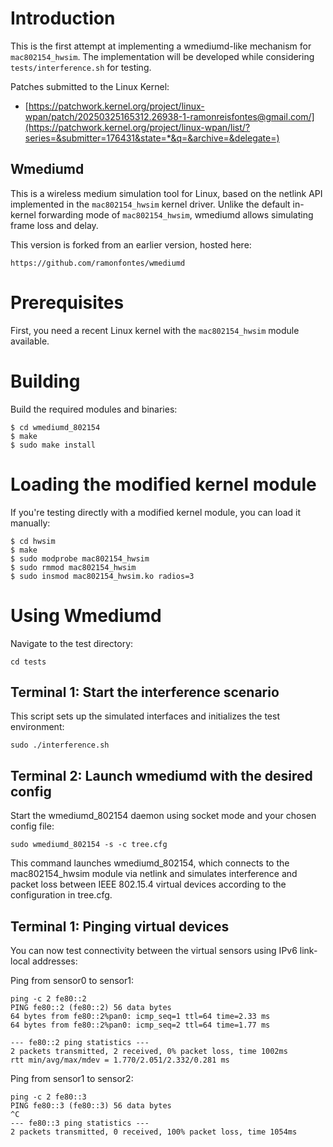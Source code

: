 # Introduction

This is the first attempt at implementing a wmediumd-like mechanism for `mac802154_hwsim`. The implementation will be developed while considering `tests/interference.sh` for testing.

Patches submitted to the Linux Kernel:
* [https://patchwork.kernel.org/project/linux-wpan/patch/20250325165312.26938-1-ramonreisfontes@gmail.com/](https://patchwork.kernel.org/project/linux-wpan/list/?series=&submitter=176431&state=*&q=&archive=&delegate=)

## Wmediumd

This is a wireless medium simulation tool for Linux, based on the netlink API
implemented in the `mac802154_hwsim` kernel driver.  Unlike the default in-kernel
forwarding mode of `mac802154_hwsim`, wmediumd allows simulating frame loss and
delay.

This version is forked from an earlier version, hosted here:

    https://github.com/ramonfontes/wmediumd

# Prerequisites

First, you need a recent Linux kernel with the `mac802154_hwsim` module
available.

# Building

Build the required modules and binaries:
```
$ cd wmediumd_802154
$ make
$ sudo make install
```

# Loading the modified kernel module

If you're testing directly with a modified kernel module, you can load it manually:
``` 
$ cd hwsim
$ make
$ sudo modprobe mac802154_hwsim 
$ sudo rmmod mac802154_hwsim 
$ sudo insmod mac802154_hwsim.ko radios=3
```

# Using Wmediumd

Navigate to the test directory:
```
cd tests
```

## Terminal 1: Start the interference scenario

This script sets up the simulated interfaces and initializes the test environment:
```
sudo ./interference.sh
```

## Terminal 2: Launch wmediumd with the desired config

Start the wmediumd_802154 daemon using socket mode and your chosen config file:
```
sudo wmediumd_802154 -s -c tree.cfg
```

This command launches wmediumd_802154, which connects to the mac802154_hwsim module via netlink and simulates interference and packet loss between IEEE 802.15.4 virtual devices according to the configuration in tree.cfg.

## Terminal 1: Pinging virtual devices

You can now test connectivity between the virtual sensors using IPv6 link-local addresses:

Ping from sensor0 to sensor1:

```
ping -c 2 fe80::2
PING fe80::2 (fe80::2) 56 data bytes
64 bytes from fe80::2%pan0: icmp_seq=1 ttl=64 time=2.33 ms
64 bytes from fe80::2%pan0: icmp_seq=2 ttl=64 time=1.77 ms

--- fe80::2 ping statistics ---
2 packets transmitted, 2 received, 0% packet loss, time 1002ms
rtt min/avg/max/mdev = 1.770/2.051/2.332/0.281 ms

```

Ping from sensor1 to sensor2:
```
ping -c 2 fe80::3
PING fe80::3 (fe80::3) 56 data bytes
^C
--- fe80::3 ping statistics ---
2 packets transmitted, 0 received, 100% packet loss, time 1054ms
```